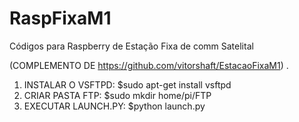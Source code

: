 # RaspFixaM1
Códigos para Raspberry de Estação Fixa de comm Satelital

(COMPLEMENTO DE https://github.com/vitorshaft/EstacaoFixaM1)
.
1. INSTALAR O VSFTPD: 
  $sudo apt-get install vsftpd
2. CRIAR PASTA FTP:
  $sudo mkdir home/pi/FTP
3. EXECUTAR LAUNCH.PY:
  $python launch.py
